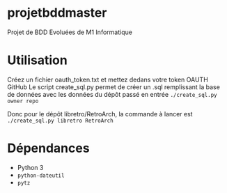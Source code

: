 # projetbddmaster
Projet de BDD Evoluées de M1 Informatique

# Utilisation
Créez un fichier oauth_token.txt et mettez dedans votre token OAUTH GitHub
Le script create_sql.py permet de créer un .sql remplissant la base de données avec les données du dépôt passé en entrée
`./create_sql.py owner repo`

Donc pour le dépôt libretro/RetroArch, la commande à lancer est `./create_sql.py libretro RetroArch`

# Dépendances
 - Python 3
 - `python-dateutil`
 - `pytz`
